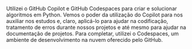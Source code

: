 Utilizei o GitHub Copilot e GitHub Codespaces para criar e solucionar algoritmos em Python. Vemos o poder da utilização do Copilot para nos auxiliar nos estudos e, claro, aplicá-lo para ajudar na codificação, tratamento de erros durante nossos projetos e até mesmo para ajudar na documentação de projetos. Para completar, utilizei o Codespaces, um ambiente de desenvolvimento na nuvem oferecido pelo GitHub.
